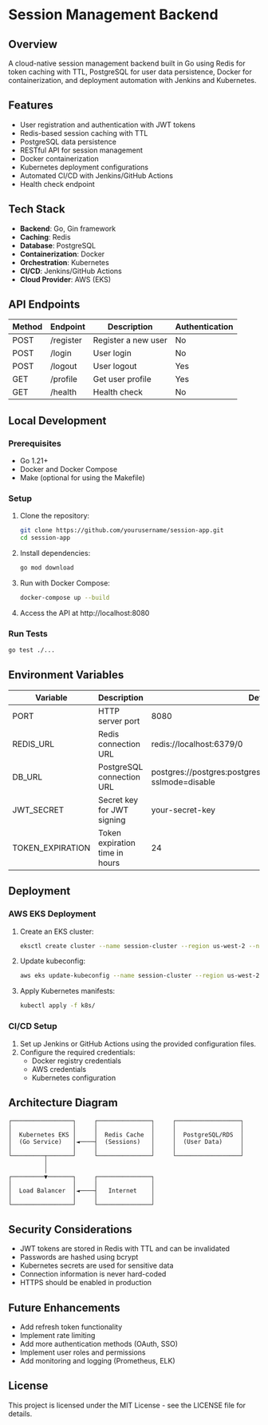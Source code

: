 # Session Management Backend

## Overview
A cloud-native session management backend built in Go using Redis for token caching with TTL, PostgreSQL for user data persistence, Docker for containerization, and deployment automation with Jenkins and Kubernetes.

## Features
- User registration and authentication with JWT tokens
- Redis-based session caching with TTL
- PostgreSQL data persistence
- RESTful API for session management
- Docker containerization
- Kubernetes deployment configurations
- Automated CI/CD with Jenkins/GitHub Actions
- Health check endpoint

## Tech Stack
- **Backend**: Go, Gin framework
- **Caching**: Redis
- **Database**: PostgreSQL
- **Containerization**: Docker
- **Orchestration**: Kubernetes
- **CI/CD**: Jenkins/GitHub Actions
- **Cloud Provider**: AWS (EKS)

## API Endpoints

| Method | Endpoint   | Description          | Authentication |
|--------|------------|----------------------|----------------|
| POST   | /register  | Register a new user  | No             |
| POST   | /login     | User login           | No             |
| POST   | /logout    | User logout          | Yes            |
| GET    | /profile   | Get user profile     | Yes            |
| GET    | /health    | Health check         | No             |

## Local Development

### Prerequisites
- Go 1.21+
- Docker and Docker Compose
- Make (optional for using the Makefile)

### Setup
1. Clone the repository:
   ```bash
   git clone https://github.com/yourusername/session-app.git
   cd session-app
   ```

2. Install dependencies:
   ```bash
   go mod download
   ```

3. Run with Docker Compose:
   ```bash
   docker-compose up --build
   ```

4. Access the API at http://localhost:8080

### Run Tests
```bash
go test ./...
```

## Environment Variables

| Variable          | Description                            | Default                                             |
|-------------------|----------------------------------------|-----------------------------------------------------|
| PORT              | HTTP server port                       | 8080                                                |
| REDIS_URL         | Redis connection URL                   | redis://localhost:6379/0                           |
| DB_URL            | PostgreSQL connection URL              | postgres://postgres:postgres@localhost:5432/session_db?sslmode=disable |
| JWT_SECRET        | Secret key for JWT signing             | your-secret-key                                     |
| TOKEN_EXPIRATION  | Token expiration time in hours         | 24                                                  |

## Deployment

### AWS EKS Deployment
1. Create an EKS cluster:
   ```bash
   eksctl create cluster --name session-cluster --region us-west-2 --node-type t3.medium --nodes 2
   ```

2. Update kubeconfig:
   ```bash
   aws eks update-kubeconfig --name session-cluster --region us-west-2
   ```

3. Apply Kubernetes manifests:
   ```bash
   kubectl apply -f k8s/
   ```

### CI/CD Setup
1. Set up Jenkins or GitHub Actions using the provided configuration files.
2. Configure the required credentials:
   - Docker registry credentials
   - AWS credentials
   - Kubernetes configuration

## Architecture Diagram

```
┌─────────────────┐     ┌───────────────┐     ┌──────────────────┐
│                 │     │               │     │                  │
│  Kubernetes EKS │     │  Redis Cache  │     │  PostgreSQL/RDS  │
│  (Go Service)   │◄────┤  (Sessions)   │     │  (User Data)     │
│                 │     │               │     │                  │
└─────────┬───────┘     └───────────────┘     └──────────────────┘
          │
          │
┌─────────▼───────┐     ┌───────────────┐
│                 │     │               │
│  Load Balancer  │◄────┤   Internet    │
│                 │     │               │
└─────────────────┘     └───────────────┘
```

## Security Considerations
- JWT tokens are stored in Redis with TTL and can be invalidated
- Passwords are hashed using bcrypt
- Kubernetes secrets are used for sensitive data
- Connection information is never hard-coded
- HTTPS should be enabled in production

## Future Enhancements
- Add refresh token functionality
- Implement rate limiting
- Add more authentication methods (OAuth, SSO)
- Implement user roles and permissions
- Add monitoring and logging (Prometheus, ELK)

## License
This project is licensed under the MIT License - see the LICENSE file for details.